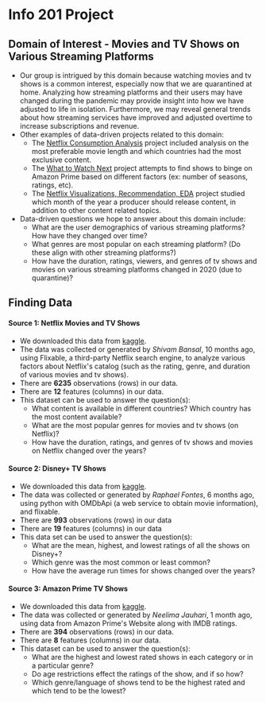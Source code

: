 # Info 201 Project
## Domain of Interest - Movies and TV Shows on Various Streaming Platforms

- Our group is intrigued by this domain because watching movies and tv shows is a common interest, especially now that we are quarantined at home. Analyzing how streaming platforms and their users may have changed during the pandemic may provide insight into how we have adjusted to life in isolation. Furthermore, we may reveal general trends about how streaming services have improved and adjusted overtime to increase subscriptions and revenue.
- Other examples of data-driven projects related to this domain:
    - The [Netflix Consumption Analysis](https://www.kaggle.com/sahib12/netflix-consumption-analysis) project included analysis on the most preferable movie length and which countries had the most exclusive content.
    - The [What to Watch Next](https://www.kaggle.com/vishynair/what-to-watch-next-analysis-of-amazon-prime-shows/notebook) project attempts to find shows to binge on Amazon Prime based on different factors (ex: number of seasons, ratings, etc).  
    - The [Netflix Visualizations, Recommendation, EDA](https://www.kaggle.com/niharika41298/netflix-visualizations-recommendation-eda/notebook) project studied which month of the year a producer should release content, in addition to other content related topics.
- Data-driven questions we hope to answer about this domain include:
    - What are the user demographics of various streaming platforms? How have they changed over time?
    - What genres are most popular on each streaming platform? (Do these align with other streaming platforms?)
    - How have the duration, ratings, viewers, and genres of tv shows and movies on various streaming platforms changed in 2020 (due to quarantine)?

## Finding Data
#### Source 1: Netflix Movies and TV Shows
- We downloaded this data from [kaggle](https://www.kaggle.com/shivamb/netflix-shows).
- The data was collected or generated by _Shivam Bansal_, 10 months ago, using Flixable, a third-party Netflix search engine, to analyze various factors about Netflix's catalog (such as the rating, genre, and duration of various movies and tv shows).
- There are **6235** observations (rows) in our data.
- There are **12** features (columns) in our data.
- This dataset can be used to answer the question(s):
    - What content is available in different countries? Which country has the most content available?
    - What are the most popular genres for movies and tv shows (on Netflix)?
    - How have the duration, ratings, and genres of tv shows and movies on Netflix changed over the years?

#### Source 2: Disney+ TV Shows
- We downloaded this data from [kaggle](https://www.kaggle.com/unanimad/disney-plus-shows).
- The data was collected or generated by _Raphael Fontes_, 6 months ago, using python with OMDbApi (a web service to obtain movie information), and flixable.
- There are **993** observations (rows) in our data
- There are **19** features (columns) in our data
- This data set can be used to answer the question(s):
    - What are the mean, highest, and lowest ratings of all the shows on Disney+?
    - Which genre was the most common or least common?
    - How have the average run times for shows changed over the years?

#### Source 3: Amazon Prime TV Shows
- We downloaded this data from [kaggle](https://www.kaggle.com/nilimajauhari/amazon-prime-tv-shows).
- The data was collected or generated by _Neelima Jauhari_, 1 month ago, using data from Amazon Prime's Website along with IMDB ratings.
- There are **394** observations (rows) in our data.
- There are **8** features (columns) in our data.
- This dataset can be used to answer the question(s):
    - What are the highest and lowest rated shows in each category or in a particular genre?
    - Do age restrictions effect the ratings of the show, and if so how?
    - Which genre/language of shows tend to be the highest rated and which tend to be the lowest?
